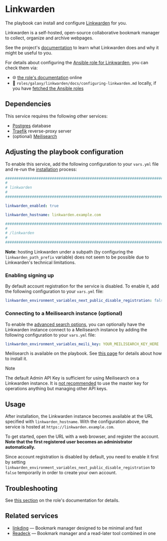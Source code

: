 <!--
SPDX-FileCopyrightText: 2020 - 2024 MDAD project contributors
SPDX-FileCopyrightText: 2020 - 2024 Slavi Pantaleev
SPDX-FileCopyrightText: 2020 Aaron Raimist
SPDX-FileCopyrightText: 2020 Chris van Dijk
SPDX-FileCopyrightText: 2020 Dominik Zajac
SPDX-FileCopyrightText: 2020 Mickaël Cornière
SPDX-FileCopyrightText: 2022 François Darveau
SPDX-FileCopyrightText: 2022 Julian Foad
SPDX-FileCopyrightText: 2022 Warren Bailey
SPDX-FileCopyrightText: 2023 Antonis Christofides
SPDX-FileCopyrightText: 2023 Felix Stupp
SPDX-FileCopyrightText: 2023 Julian-Samuel Gebühr
SPDX-FileCopyrightText: 2023 Pierre 'McFly' Marty
SPDX-FileCopyrightText: 2024 - 2025 Suguru Hirahara

SPDX-License-Identifier: AGPL-3.0-or-later
-->

# Linkwarden

The playbook can install and configure [Linkwarden](https://github.com/linkwarden/linkwarden/) for you.

Linkwarden is a self-hosted, open-source collaborative bookmark manager to collect, organize and archive webpages.

See the project's [documentation](https://docs.linkwarden.app) to learn what Linkwarden does and why it might be useful to you.

For details about configuring the [Ansible role for Linkwarden](https://codeberg.org/acioustick/ansible-role-linkwarden), you can check them via:
- 🌐 [the role's documentation](https://codeberg.org/acioustick/ansible-role-linkwarden/src/branch/master/docs/configuring-linkwarden.md) online
- 📁 `roles/galaxy/linkwarden/docs/configuring-linkwarden.md` locally, if you have [fetched the Ansible roles](../installing.md)

## Dependencies

This service requires the following other services:

- [Postgres](postgres.md) database
- [Traefik](traefik.md) reverse-proxy server
- (optional) [Meilisearch](meilisearch.md)

## Adjusting the playbook configuration

To enable this service, add the following configuration to your `vars.yml` file and re-run the [installation](../installing.md) process:

```yaml
########################################################################
#                                                                      #
# linkwarden                                                           #
#                                                                      #
########################################################################

linkwarden_enabled: true

linkwarden_hostname: linkwarden.example.com

########################################################################
#                                                                      #
# /linkwarden                                                          #
#                                                                      #
########################################################################
```

**Note**: hosting Linkwarden under a subpath (by configuring the `linkwarden_path_prefix` variable) does not seem to be possible due to Linkwarden's technical limitations.

### Enabling signing up

By default account registration for the service is disabled. To enable it, add the following configuration to your `vars.yml` file:

```yaml
linkwarden_environment_variables_next_public_disable_registration: false
```

### Connecting to a Meilisearch instance (optional)

To enable the [advanced search options](https://docs.linkwarden.app/Usage/advanced-search), you can optionally have the Linkwarden instance connect to a Meilisearch instance by adding the following configuration to your `vars.yml` file:

```yaml
linkwarden_environment_variables_meili_key: YOUR_MEILISEARCH_KEY_HERE
```

Meilisearch is available on the playbook. See [this page](meilisearch.md) for details about how to install it.

>[!NOTE]
> The default Admin API Key is sufficient for using Meilisearch on a Linkwarden instance. It is [not recommended](https://www.meilisearch.com/docs/learn/security/basic_security) to use the master key for operations anything but managing other API keys.

## Usage

After installation, the Linkwarden instance becomes available at the URL specified with `linkwarden_hostname`. With the configuration above, the service is hosted at `https://linkwarden.example.com`.

To get started, open the URL with a web browser, and register the account. **Note that the first registered user becomes an administrator automatically.**

Since account registration is disabled by default, you need to enable it first by setting `linkwarden_environment_variables_next_public_disable_registration` to `false` temporarily in order to create your own account.

## Troubleshooting

See [this section](https://codeberg.org/acioustick/ansible-role-linkwarden/src/branch/master/docs/configuring-linkwarden.md#troubleshooting) on the role's documentation for details.

## Related services

- [linkding](linkding.md) — Bookmark manager designed to be minimal and fast
- [Readeck](readeck.md) — Bookmark manager and a read-later tool combined in one
